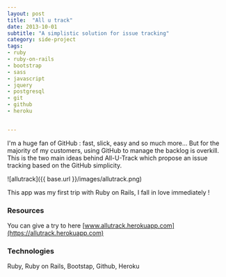 ```yaml
---
layout: post
title:  "All u track"
date: 2013-10-01
subtitle: "A simplistic solution for issue tracking"
category: side-project
tags:
- ruby
- ruby-on-rails
- bootstrap
- sass
- javascript
- jquery
- postgresql
- git
- github
- heroku


---
```


I'm a huge fan of GitHub : fast, slick, easy and so much more... But for the majority of my customers,
using GitHub to manage the backlog is overkill. This is the two main ideas behind All-U-Track which propose an 
issue tracking based on the GitHub simplicity.

![allutrack]({{ base.url }}/images/allutrack.png)

This app was my first trip with Ruby on Rails, I fall in love immediately !

### Resources

You can give a try to here [www.allutrack.herokuapp.com](https://allutrack.herokuapp.com)

### Technologies

Ruby, Ruby on Rails, Bootstap, Github, Heroku 